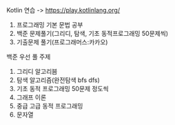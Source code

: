 Kotlin 연습 -> https://play.kotlinlang.org/

1. 프로그래밍 기본 문법 공부
2. 백준 문제풀기(그리디, 탐색, 기초 동적프로그래밍 50문제씩)
3. 기출문제 풀기(프로그래머스:카카오)

백준 우선 풀 주제
1. 그리디 알고리븜
2. 탐색 알고리즘(완전탐색 bfs dfs)
3. 기초 동적 프로그래밍
50문제 정도씩
4. 그래프 이론
5. 중급 고급 동적 프로그래밍
6. 문자열
